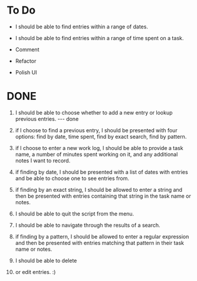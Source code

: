 
To Do
=====

* I should be able to find entries within a range of dates.

* I should be able to find entries within a range of time spent on a task.

* Comment

* Refactor

* Polish UI


DONE
====

1. I should be able to choose whether to add a new entry or lookup 
previous entries. --- done 

2. if I choose to find a previous entry, I should be presented with four 
options: find by date, time spent, find by exact search, find by 
pattern.

3. if I choose to enter a new work log, I should be able to provide a 
task name, a number of minutes spent working on it, and any additional 
notes I want to record.

4. if finding by date, I should be presented with a list of dates with 
entries and be able to choose one to see entries from.

5. if finding by an exact string, I should be allowed to enter a string 
and then be presented with entries containing that string in the task 
name or notes.

6. I should be able to quit the script from the menu.

7. I should be able to navigate through the results of a search.

8. if finding by a pattern, I should be allowed to enter a regular 
expression and then be presented with entries matching that pattern in 
their task name or notes.

9. I should be able to delete

10. or edit entries. :)